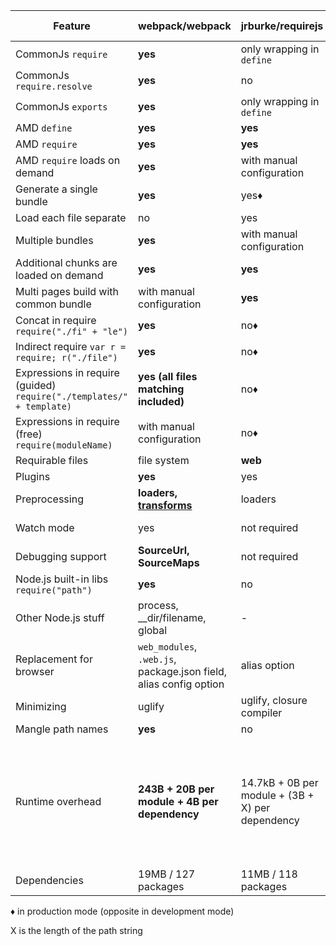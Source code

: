 | Feature | webpack/webpack | jrburke/requirejs | substack/node-browserify | jspm/jspm-cli |
|---------|-----------------|-------------------|--------------------------|---------------|
| CommonJs `require` | **yes** | only wrapping in `define` | **yes** | yes |
| CommonJs `require.resolve` | **yes** | no | no | no |
| CommonJs `exports` | **yes** | only wrapping in `define` | **yes** | yes |
| AMD `define` | **yes** | **yes** | [deamdify](https://github.com/jaredhanson/deamdify) | yes |
| AMD `require` | **yes** | **yes** | no | yes |
| AMD `require` loads on demand | **yes** | with manual configuration | no | yes |
| Generate a single bundle | **yes** | yes♦ | yes | yes |
| Load each file separate | no | yes | no | yes |
| Multiple bundles | **yes** | with manual configuration | with manual configuration | yes |
| Additional chunks are loaded on demand | **yes** | **yes** | no | [System.import](https://github.com/systemjs/systemjs/blob/master/docs/system-api.md#systemimportmodulename--normalizedparentname---promisemodule) |
| Multi pages build with common bundle | with manual configuration | **yes** | with manual configuration | with bundle arithmetic |
| Concat in require `require("./fi" + "le")` | **yes** | no♦ | no | no |
| Indirect require `var r = require; r("./file")` | **yes** | no♦ | no | no |
| Expressions in require (guided) `require("./templates/" + template)` | **yes (all files matching included)** | no♦ | no | no |
| Expressions in require (free) `require(moduleName)` | with manual configuration | no♦ | no | no |
| Requirable files | file system | **web** | file system | through plugins |
| Plugins | **yes** | yes | **yes** | yes |
| Preprocessing | **loaders, [transforms](https://github.com/webpack/transform-loader)** | loaders | transforms | plugin translate |
| Watch mode | yes | not required | yes | not needed in dev |
| Debugging support | **SourceUrl, SourceMaps** | not required | SourceMaps | SourceUrl, SourceMaps |
| Node.js built-in libs `require("path")` | **yes** | no | **yes** | **yes** |
| Other Node.js stuff | process, __dir/filename, global | - | process, __dir/filename, global | process, __dir/filename, global for cjs |
| Replacement for browser | `web_modules`, `.web.js`, package.json field, alias config option | alias option | package.json field, alias option | package.json, alias option |
| Minimizing | uglify | uglify, closure compiler | [uglifyify](https://github.com/hughsk/uglifyify) | yes |
| Mangle path names | **yes** | no | partial | yes |
| Runtime overhead | **243B + 20B per module + 4B per dependency** | 14.7kB + 0B per module + (3B + X) per dependency | 415B + 25B per module + (6B + 2X) per dependency | 5.5kB for self-executing bundles, 38kB for full loader and polyfill, 0 plain modules, 293B CJS, 139B ES6 System.register before gzip |
| Dependencies | 19MB / 127 packages | 11MB / 118 packages | **1.2MB / 1 package** | 26MB / 131 packages |

♦ in production mode (opposite in development mode)

X is the length of the path string



